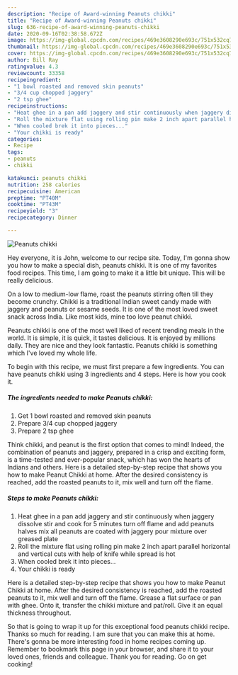 ```yaml
---
description: "Recipe of Award-winning Peanuts chikki"
title: "Recipe of Award-winning Peanuts chikki"
slug: 636-recipe-of-award-winning-peanuts-chikki
date: 2020-09-16T02:38:58.672Z
image: https://img-global.cpcdn.com/recipes/469e3608290e693c/751x532cq70/peanuts-chikki-recipe-main-photo.jpg
thumbnail: https://img-global.cpcdn.com/recipes/469e3608290e693c/751x532cq70/peanuts-chikki-recipe-main-photo.jpg
cover: https://img-global.cpcdn.com/recipes/469e3608290e693c/751x532cq70/peanuts-chikki-recipe-main-photo.jpg
author: Bill Ray
ratingvalue: 4.3
reviewcount: 33358
recipeingredient:
- "1 bowl roasted and removed skin peanuts"
- "3/4 cup chopped jaggery"
- "2 tsp ghee"
recipeinstructions:
- "Heat ghee in a pan add jaggery and stir continuously when jaggery dissolve stir and cook for 5 minutes turn off flame and add peanuts halves mix all peanuts are coated with jaggery pour mixture over greased plate"
- "Roll the mixture flat using rolling pin make 2 inch apart parallel horizontal and vertical cuts with help of knife while spread is hot"
- "When cooled brek it into pieces..."
- "Your chikki is ready"
categories:
- Recipe
tags:
- peanuts
- chikki

katakunci: peanuts chikki 
nutrition: 258 calories
recipecuisine: American
preptime: "PT40M"
cooktime: "PT43M"
recipeyield: "3"
recipecategory: Dinner

---
```



![Peanuts chikki](https://img-global.cpcdn.com/recipes/469e3608290e693c/751x532cq70/peanuts-chikki-recipe-main-photo.jpg)

Hey everyone, it is John, welcome to our recipe site. Today, I'm gonna show you how to make a special dish, peanuts chikki. It is one of my favorites food recipes. This time, I am going to make it a little bit unique. This will be really delicious.

On a low to medium-low flame, roast the peanuts stirring often till they become crunchy. Chikki is a traditional Indian sweet candy made with jaggery and peanuts or sesame seeds. It is one of the most loved sweet snack across India. Like most kids, mine too love peanut chikki.

Peanuts chikki is one of the most well liked of recent trending meals in the world. It is simple, it is quick, it tastes delicious. It is enjoyed by millions daily. They are nice and they look fantastic. Peanuts chikki is something which I've loved my whole life.


To begin with this recipe, we must first prepare a few ingredients. You can have peanuts chikki using 3 ingredients and 4 steps. Here is how you cook it.

<!--inarticleads1-->

##### The ingredients needed to make Peanuts chikki:

1. Get 1 bowl roasted and removed skin peanuts
1. Prepare 3/4 cup chopped jaggery
1. Prepare 2 tsp ghee


Think chikki, and peanut is the first option that comes to mind! Indeed, the combination of peanuts and jaggery, prepared in a crisp and exciting form, is a time-tested and ever-popular snack, which has won the hearts of Indians and others. Here is a detailed step-by-step recipe that shows you how to make Peanut Chikki at home. After the desired consistency is reached, add the roasted peanuts to it, mix well and turn off the flame. 

<!--inarticleads2-->

##### Steps to make Peanuts chikki:

1. Heat ghee in a pan add jaggery and stir continuously when jaggery dissolve stir and cook for 5 minutes turn off flame and add peanuts halves mix all peanuts are coated with jaggery pour mixture over greased plate
1. Roll the mixture flat using rolling pin make 2 inch apart parallel horizontal and vertical cuts with help of knife while spread is hot
1. When cooled brek it into pieces...
1. Your chikki is ready


Here is a detailed step-by-step recipe that shows you how to make Peanut Chikki at home. After the desired consistency is reached, add the roasted peanuts to it, mix well and turn off the flame. Grease a flat surface or pan with ghee. Onto it, transfer the chikki mixture and pat/roll. Give it an equal thickness throughout. 

So that is going to wrap it up for this exceptional food peanuts chikki recipe. Thanks so much for reading. I am sure that you can make this at home. There's gonna be more interesting food in home recipes coming up. Remember to bookmark this page in your browser, and share it to your loved ones, friends and colleague. Thank you for reading. Go on get cooking!
